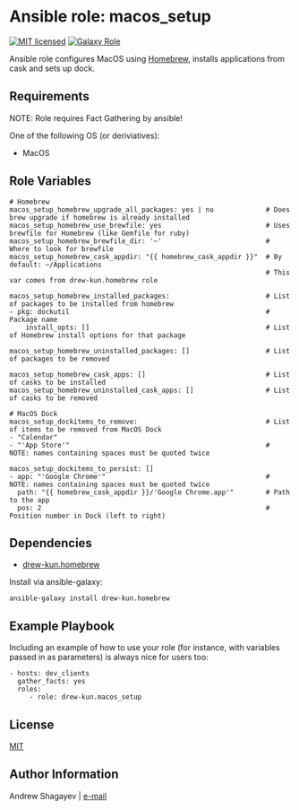 Ansible role: macos_setup
=========

[![MIT licensed][mit-badge]][mit-link]
[![Galaxy Role][role-badge]][galaxy-link]

Ansible role configures MacOS using [Homebrew][homebrew], installs applications from cask and sets up dock.

Requirements
------------

NOTE: Role requires Fact Gathering by ansible!

One of the following OS (or deriviatives):
  - MacOS

Role Variables
--------------

    # Homebrew
    macos_setup_homebrew_upgrade_all_packages: yes | no             # Does brew upgrade if homebrew is already installed
    macos_setup_homebrew_use_brewfile: yes                          # Uses brewfile for Homebrew (like Gemfile for ruby)
    macos_setup_homebrew_brewfile_dir: '~'                          # Where to look for brewfile
    macos_setup_homebrew_cask_appdir: "{{ homebrew_cask_appdir }}"  # By default: ~/Applications
                                                                    # This var comes from drew-kun.homebrew role

    macos_setup_homebrew_installed_packages:                        # List of packages to be installed from homebrew
    - pkg: dockutil                                                 # Package name
        install_opts: []                                            # List of Homebrew install options for that package

    macos_setup_homebrew_uninstalled_packages: []                   # List of packages to be removed

    macos_setup_homebrew_cask_apps: []                              # List of casks to be installed
    macos_setup_homebrew_uninstalled_cask_apps: []                  # List of casks to be removed

    # MacOS Dock
    macos_setup_dockitems_to_remove:                                # List of items to be removed from MacOS Dock
    - "Calendar"
    - "'App Store'"                                                 # NOTE: names containing spaces must be quoted twice

    macos_setup_dockitems_to_persist: []
    - app: "'Google Chrome'"                                        # NOTE: names containing spaces must be quoted twice
      path: "{{ homebrew_cask_appdir }}/'Google Chrome.app'"        # Path to the app
      pos: 2                                                        # Position number in Dock (left to right)


Dependencies
------------

 - [drew-kun.homebrew][homebrew-galaxy-link]

Install via ansible-galaxy:

    ansible-galaxy install drew-kun.homebrew

Example Playbook
----------------

Including an example of how to use your role (for instance, with variables passed in as parameters) is always nice for users too:

    - hosts: dev_clients
      gather_facts: yes
      roles:
         - role: drew-kun.macos_setup

License
-------

[MIT][mit-link]

Author Information
------------------

Andrew Shagayev | [e-mail](mailto:drewshg@gmail.com)

[role-badge]: https://img.shields.io/badge/role-drew--kun.macos__setup-green.svg
[galaxy-link]: https://galaxy.ansible.com/drew-kun/macos_setup/
[homebrew-galaxy-link]: https://galaxy.ansible.com/drew-kun/homebrew/

[mit-badge]: https://img.shields.io/badge/license-MIT-blue.svg
[mit-link]: https://raw.githubusercontent.com/drew-kun/ansible-macos_setup/master/LICENSE
[homebrew]: http://brew.sh/
